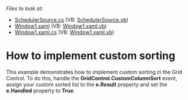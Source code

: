 <!-- default file list -->
*Files to look at*:

* [SchedulerSource.cs](./CS/SchedulerSource.cs) (VB: [SchedulerSource.vb](./VB/SchedulerSource.vb))
* [Window1.xaml](./CS/Window1.xaml) (VB: [Window1.xaml.vb](./VB/Window1.xaml.vb))
* [Window1.xaml.cs](./CS/Window1.xaml.cs) (VB: [Window1.xaml.vb](./VB/Window1.xaml.vb))
<!-- default file list end -->
# How to implement custom sorting


<p>This example demonstrates how to implement custom sorting in the Grid Control. To do this, handle the <strong>GridControl.CustomColumnSort</strong> event, assign your custom sorted list to the <strong>e.Result</strong> property and set the <strong>e.Handled</strong> property to <strong>True</strong>.</p>

<br/>


